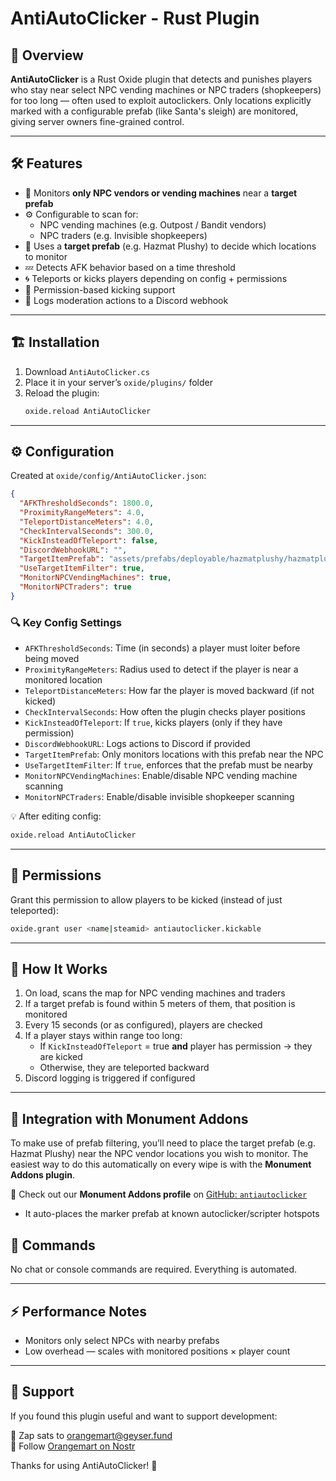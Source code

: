 # AntiAutoClicker - Rust Plugin

## 📌 Overview
**AntiAutoClicker** is a Rust Oxide plugin that detects and punishes players who stay near select NPC vending machines or NPC traders (shopkeepers) for too long — often used to exploit autoclickers. Only locations explicitly marked with a configurable prefab (like Santa's sleigh) are monitored, giving server owners fine-grained control.

---

## 🛠️ Features
- 🎯 Monitors **only NPC vendors or vending machines** near a **target prefab**
- ⚙️ Configurable to scan for:
  - NPC vending machines (e.g. Outpost / Bandit vendors)
  - NPC traders (e.g. Invisible shopkeepers)
- 📍 Uses a **target prefab** (e.g. Hazmat Plushy) to decide which locations to monitor
- 💤 Detects AFK behavior based on a time threshold
- 🌀 Teleports or kicks players depending on config + permissions
- 🔐 Permission-based kicking support
- 📡 Logs moderation actions to a Discord webhook

---

## 🏗️ Installation
1. Download `AntiAutoClicker.cs`
2. Place it in your server’s `oxide/plugins/` folder
3. Reload the plugin:
   ```sh
   oxide.reload AntiAutoClicker
   ```

---

## ⚙️ Configuration
Created at `oxide/config/AntiAutoClicker.json`:
```json
{
  "AFKThresholdSeconds": 1800.0,
  "ProximityRangeMeters": 4.0,
  "TeleportDistanceMeters": 4.0,
  "CheckIntervalSeconds": 300.0,
  "KickInsteadOfTeleport": false,
  "DiscordWebhookURL": "",
  "TargetItemPrefab": "assets/prefabs/deployable/hazmatplushy/hazmatplushy_deployed.prefab",
  "UseTargetItemFilter": true,
  "MonitorNPCVendingMachines": true,
  "MonitorNPCTraders": true
}
```

### 🔍 Key Config Settings
- `AFKThresholdSeconds`: Time (in seconds) a player must loiter before being moved
- `ProximityRangeMeters`: Radius used to detect if the player is near a monitored location
- `TeleportDistanceMeters`: How far the player is moved backward (if not kicked)
- `CheckIntervalSeconds`: How often the plugin checks player positions
- `KickInsteadOfTeleport`: If `true`, kicks players (only if they have permission)
- `DiscordWebhookURL`: Logs actions to Discord if provided
- `TargetItemPrefab`: Only monitors locations with this prefab near the NPC
- `UseTargetItemFilter`: If `true`, enforces that the prefab must be nearby
- `MonitorNPCVendingMachines`: Enable/disable NPC vending machine scanning
- `MonitorNPCTraders`: Enable/disable invisible shopkeeper scanning

💡 After editing config:
```sh
oxide.reload AntiAutoClicker
```

---

## 🔑 Permissions
Grant this permission to allow players to be kicked (instead of just teleported):
```sh
oxide.grant user <name|steamid> antiautoclicker.kickable
```

---

## 🧠 How It Works
1. On load, scans the map for NPC vending machines and traders
2. If a target prefab is found within 5 meters of them, that position is monitored
3. Every 15 seconds (or as configured), players are checked
4. If a player stays within range too long:
   - If `KickInsteadOfTeleport` = true **and** player has permission → they are kicked
   - Otherwise, they are teleported backward
5. Discord logging is triggered if configured

---
## 🧩 Integration with Monument Addons
To make use of prefab filtering, you’ll need to place the target prefab (e.g. Hazmat Plushy) near the NPC vendor locations you wish to monitor. The easiest way to do this automatically on every wipe is with the **Monument Addons plugin**.

🔧 Check out our **Monument Addons profile** on [GitHub: `antiautoclicker`](https://github.com/orangemart/MonumentAddons/blob/main/antiautoclicker.json)
- It auto-places the marker prefab at known autoclicker/scripter hotspots


## 🔄 Commands
No chat or console commands are required. Everything is automated.

---

## ⚡ Performance Notes
- Monitors only select NPCs with nearby prefabs
- Low overhead — scales with monitored positions × player count

---

## 🙏 Support
If you found this plugin useful and want to support development:

💸 Zap sats to [orangemart@geyser.fund](https://geyser.fund/project/orange?hero=orangemart)  
📡 Follow [Orangemart on Nostr](https://primal.net/ORANGEMART)

Thanks for using AntiAutoClicker! 🧡
